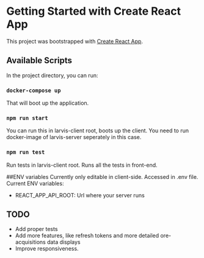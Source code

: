# Getting Started with Create React App

This project was bootstrapped with [Create React App](https://github.com/facebook/create-react-app).

## Available Scripts

In the project directory, you can run:

### `docker-compose up`

That will boot up the application.

### `npm run start`
You can run this in larvis-client root, boots up the client. You need to run docker-image of larvis-server seperately in this case.

### `npm run test`
Run tests in larvis-client root. Runs all the tests in front-end. 

##ENV variables
Currently only editable in client-side. Accessed in .env file. Current ENV variables:
- REACT_APP_API_ROOT: Url where your server runs

## TODO
- Add proper tests
- Add more features, like refresh tokens and more detailed ore-acquisitions data displays
- Improve responsiveness.

